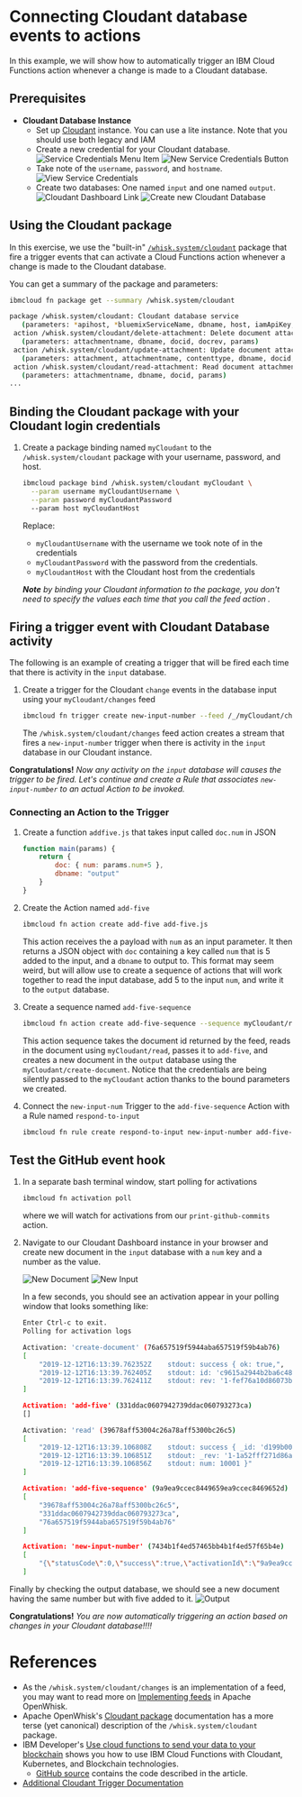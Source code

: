 <!--
#
# Licensed to the Apache Software Foundation (ASF) under one or more
# contributor license agreements.  See the NOTICE file distributed with
# this work for additional information regarding copyright ownership.
# The ASF licenses this file to You under the Apache License, Version 2.0
# (the "License"); you may not use this file except in compliance with
# the License.  You may obtain a copy of the License at
#
#     http://www.apache.org/licenses/LICENSE-2.0
#
# Unless required by applicable law or agreed to in writing, software
# distributed under the License is distributed on an "AS IS" BASIS,
# WITHOUT WARRANTIES OR CONDITIONS OF ANY KIND, either express or implied.
# See the License for the specific language governing permissions and
# limitations under the License.
#
-->

# Connecting Cloudant database events to actions

In this example, we will show how to automatically trigger an IBM Cloud Functions action whenever a change is made to a Cloudant database.

## Prerequisites

* **Cloudant Database Instance**
  * Set up [Cloudant](https://cloud.ibm.com/catalog/services/cloudant) instance. You can use a lite instance. Note that you should use both legacy and IAM 
  * Create a new credential for your Cloudant database.
    ![Service Credentials Menu Item](images/service-credentials-menu.png)
    ![New Service Credentials Button](images/new-service-credentials-button.png)
  * Take note of the `username`, `password`, and `hostname`.
    ![View Service Credentials](images/view-service-credentials.png)
  * Create two databases: One named `input` and one named `output`.
    ![Cloudant Dashboard Link](images/cloudant-dashboard-link.png)
    ![Create new Cloudant Database](images/create-database.png)

## Using the Cloudant package

In this exercise, we use the "built-in" [`/whisk.system/cloudant`](https://github.com/apache/openwhisk-catalog/tree/master/packages/cloudant) package that fire a trigger events that can activate a Cloud Functions action whenever a change is made to the Cloudant database.

You can get a summary of the package and parameters:

```bash
ibmcloud fn package get --summary /whisk.system/cloudant
```

```bash
package /whisk.system/cloudant: Cloudant database service
   (parameters: *apihost, *bluemixServiceName, dbname, host, iamApiKey, iamUrl, overwrite, password, username)
 action /whisk.system/cloudant/delete-attachment: Delete document attachment from database
   (parameters: attachmentname, dbname, docid, docrev, params)
 action /whisk.system/cloudant/update-attachment: Update document attachment in database
   (parameters: attachment, attachmentname, contenttype, dbname, docid, docrev, params)
 action /whisk.system/cloudant/read-attachment: Read document attachment from database
   (parameters: attachmentname, dbname, docid, params)
...

```

## Binding the Cloudant package with your Cloudant login credentials

1. Create a package binding named `myCloudant` to the `/whisk.system/cloudant` package with your username, password, and host.

    ```bash
    ibmcloud package bind /whisk.system/cloudant myCloudant \
      --param username myCloudantUsername \
      --param password myCloudantPassword
      --param host myCloudantHost
    ```

    Replace:
    * `myCloudantUsername` with the username we took note of in the credentials
    * `myCloudantPassword` with the password from the credentials.
    * `myCloudantHost` with the Cloudant host from the credentials

    _**Note** by binding your Cloudant information to the package, you don't need to specify the values each time that you call the feed action ._

## Firing a trigger event with Cloudant Database activity

The following is an example of creating a trigger that will be fired each time that there is activity in the `input` database.

1. Create a trigger for the Cloudant `change` events in the database input using your `myCloudant/changes` feed

    ```bash
    ibmcloud fn trigger create new-input-number --feed /_/myCloudant/changes --param dbname input
    ```

    The `/whisk.system/cloudant/changes` feed action creates a stream that fires a `new-input-number` trigger when there is activity in the `input` database in our Cloudant instance.


  **Congratulations!** _Now any activity on the `input` database will causes the trigger to be fired. Let's continue and create a Rule that associates `new-input-number` to an actual Action to be invoked._

### Connecting an Action to the Trigger

1. Create a function `addfive.js` that takes input called `doc.num` in JSON

    ```javascript
    function main(params) {
        return {
            doc: { num: params.num+5 },
            dbname: "output"
        }
    }
    ```

1. Create the Action named `add-five`

    ```bash
    ibmcloud fn action create add-five add-five.js
    ```

    This action receives the a payload with `num` as an input parameter. It then returns a JSON object with `doc` containing a key called `num` that is 5 added to the input, and a `dbname` to output to. This format may seem weird, but will allow use to create a sequence of actions that will work together to read the input database, add 5 to the input `num`, and write it to the `output` database.

1. Create a sequence named `add-five-sequence`
   ```bash
   ibmcloud fn action create add-five-sequence --sequence myCloudant/read,add-five,myCloudant/create-document
   ```
   This action sequence takes the document id returned by the feed, reads in the document using `myCloudant/read`, passes it to `add-five`, and creates a new document in the `output` database using the `myCloudant/create-document`. Notice that the credentials are being silently passed to the `myCloudant` action thanks to the bound parameters we created.



1. Connect the `new-input-num` Trigger to the `add-five-sequence` Action with a Rule named `respond-to-input`

    ```bash
    ibmcloud fn rule create respond-to-input new-input-number add-five-sequence
    ```

## Test the GitHub event hook

1. In a separate bash terminal window, start polling for activations

    ```bash
    ibmcloud fn activation poll
    ```

    where we will watch for activations from our `print-github-commits` action.

1. Navigate to our Cloudant Dashboard instance in your browser and create new document in the `input` database with a `num` key and a number as the value.

    ![New Document](images/new-document.png)
    ![New Input](images/new-input.png)


    In a few seconds, you should see an activation appear in your polling window that looks  something like:

    ```bash
    Enter Ctrl-c to exit.
    Polling for activation logs
    
    Activation: 'create-document' (76a657519f5944aba657519f59b4ab76)
    [
        "2019-12-12T16:13:39.762352Z    stdout: success { ok: true,",
        "2019-12-12T16:13:39.762405Z    stdout: id: 'c9615a2944b2ba6c48d3da463729fc62',",
        "2019-12-12T16:13:39.762411Z    stdout: rev: '1-fef76a10d86073bc8c88f1680fbf2cbe' }"
    ]
    
    Activation: 'add-five' (331ddac0607942739ddac060793273ca)
    []
    
    Activation: 'read' (39678aff53004c26a78aff5300bc26c5)
    [
        "2019-12-12T16:13:39.106808Z    stdout: success { _id: 'd199b00873628e1f9d3ec77fcc434264',",
        "2019-12-12T16:13:39.106851Z    stdout: _rev: '1-1a52fff271d86a0b057dc03fac3b0550',",
        "2019-12-12T16:13:39.106856Z    stdout: num: 10001 }"
    ]
    
    Activation: 'add-five-sequence' (9a9ea9ccec8449659ea9ccec8469652d)
    [
        "39678aff53004c26a78aff5300bc26c5",
        "331ddac0607942739ddac060793273ca",
        "76a657519f5944aba657519f59b4ab76"
    ]
    
    Activation: 'new-input-number' (7434b1f4ed57465bb4b1f4ed57f65b4e)
    [
        "{\"statusCode\":0,\"success\":true,\"activationId\":\"9a9ea9ccec8449659ea9ccec8469652d\",\"rule\":\"josephine.watson@gmail.com_ns/respond-to-input\",\"action\":\"josephine.watson@gmail.com_ns/add-five-sequence\"}"
    ]

    ```
  Finally by checking the output database, we should see a new document having the same number but with five added to it.
  ![Output](images/output.png)

  **Congratulations!** _You are now automatically triggering an action based on changes in your Cloudant database!!!!_

# References

* As the `/whisk.system/cloudant/changes` is an implementation of a feed, you may want to read more on [Implementing feeds](https://github.com/apache/openwhisk/blob/master/docs/feeds.md) in Apache OpenWhisk.
* Apache OpenWhisk's [Cloudant package](https://github.com/apache/openwhisk-package-cloudant) documentation has a more terse (yet canonical) description of the `/whisk.system/cloudant` package.
* IBM Developer's [Use cloud functions to send your data to your blockchain](https://developer.ibm.com/tutorials/use-cloud-functions-to-send-your-data-to-your-blockchain/) shows you how to use IBM Cloud Functions with Cloudant, Kubernetes, and Blockchain technologies.
  * [GitHub source](https://github.com/IBM/ibm-cloud-functions-serverless-blockchain) contains the code described in the article.
* [Additional Cloudant Trigger Documentation](https://github.com/ibm-functions/trigger-cloudant)

